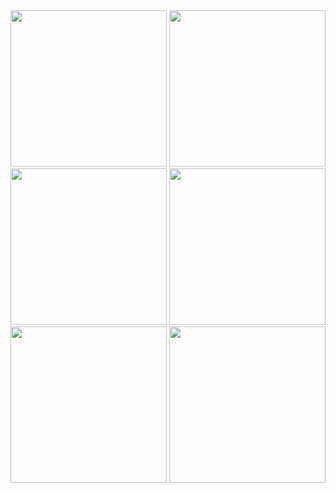 <img width="250" src="https://github.com/kodydeda4/swiftui-resume-builder-ai/assets/45678211/4e04551a-4884-49c9-8f5e-9e24a3bc64fb">
<img width="250" src="https://github.com/kodydeda4/swiftui-resume-builder-ai/assets/45678211/c439e16a-1d05-493b-9dcf-b80188524967">
<img width="250" src="https://github.com/kodydeda4/swiftui-resume-builder-ai/assets/45678211/c50c5fbe-ba72-4d13-b557-d88e9796c343">
<img width="250" src="https://github.com/kodydeda4/swiftui-resume-builder-ai/assets/45678211/9defb6ff-476c-4b86-8ba9-3661d00369cf">
<img width="250" src="https://github.com/kodydeda4/swiftui-resume-builder-ai/assets/45678211/71e81f01-3250-484c-a00f-08d706ebea7c">
<img width="250" src="https://github.com/kodydeda4/swiftui-resume-builder-ai/assets/45678211/523c0aaa-d959-4846-9232-eff8672e15de">
